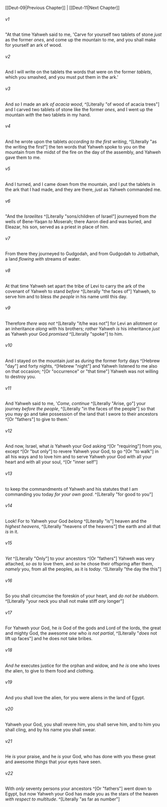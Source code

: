 ﻿---
aliases:
  - Deuteronomy 10
---

[[Deut-09|Previous Chapter]] | [[Deut-11|Next Chapter]]

###### v1
"At that time Yahweh said to me, 'Carve for yourself two tablets of stone _just_ as the former _ones_, and come up the mountain to me, and you shall make for yourself an ark of wood.

###### v2
And I will write on the tablets the words that were on the former _tablets_, which you smashed, and you must put them in the ark.'

###### v3
And _so_ I made an ark _of acacia wood_, ^[Literally "of wood of acacia trees"] and I carved two tablets of stone like the former _ones_, and I went up the mountain _with_ the two tablets in my hand.

###### v4
And he wrote upon the tablets _according to the first writing_, ^[Literally "as the writing the first"] the ten words that Yahweh spoke to you on the mountain from the midst of the fire on the day of the assembly, and Yahweh gave them to me.

###### v5
And I turned, and I came down from the mountain, and I put the tablets in the ark that I had made, and they are there, _just_ as Yahweh commanded me.

###### v6
"And the _Israelites_ ^[Literally "sons/children of Israel"] journeyed from _the_ wells of Bene-Yaqan _to_ Moserah; there Aaron died and was buried, and Eleazar, his son, served as a priest in place of him.

###### v7
From there they journeyed to Gudgodah, and from Gudgodah to Jotbathah, a land _flowing with_ streams of water.

###### v8
At that time Yahweh set apart the tribe of Levi to carry the ark of the covenant of Yahweh to stand _before_ ^[Literally "the faces of"] Yahweh, to serve him and to bless _the people_ in his name until this day.

###### v9
Therefore _there was not_ ^[Literally "it/he was not"] for Levi an allotment or an inheritance _along_ with his brothers; _rather_ Yahweh _is_ his inheritance _just_ as Yahweh your God _promised_ ^[Literally "spoke"] to him.

###### v10
And I stayed on the mountain _just_ as _during_ the former forty days ^[Hebrew "day"] and forty nights, ^[Hebrew "night"] and Yahweh listened to me also on that occasion; ^[Or "occurrence" or "that time"] Yahweh was not willing to destroy you.

###### v11
And Yahweh said to me, '_Come, continue_ ^[Literally "Arise, go"] your journey _before the people_,  ^[Literally "in the faces of the people"] so that you may go and take possession of the land that I swore to their ancestors ^[Or "fathers"] to give to them.'

###### v12
And now, Israel, what _is_ Yahweh your God asking ^[Or "requiring"] from you, except ^[Or "but only"] to revere Yahweh your God, to go ^[Or "to walk"] in all his ways and to love him and to serve Yahweh your God with all your heart and with all your soul, ^[Or "inner self"]

###### v13
to keep the commandments of Yahweh and his statutes that I am commanding you today _for your own good_. ^[Literally "for good to you"]

###### v14
Look! For to Yahweh your God _belong_ ^[Literally "is"] heaven and the _highest heavens_, ^[Literally "heavens of the heavens"] the earth and all that _is_ in it.

###### v15
_Yet_ ^[Literally "Only"] to your ancestors ^[Or "fathers"] Yahweh was very attached, _so as to_ love them, and _so_ he chose their offspring after them, _namely_ you, from all the peoples, as it is _today_. ^[Literally "the day the this"]

###### v16
So you shall circumcise the foreskin of your heart, and _do not be stubborn_. ^[Literally "your neck you shall not make stiff _any_ longer"]

###### v17
For Yahweh your God, he _is_ God of the gods and Lord of the lords, the great and mighty God, the awesome _one_ who _is not partial_, ^[Literally "_does_ not lift up faces"] and he does not take bribes.

###### v18
_And he_ executes justice for the orphan and widow, and _he is_ one who loves _the_ alien, to give to them food and clothing.

###### v19
And you shall love the alien, for you were aliens in the land of Egypt.

###### v20
Yahweh your God, you shall revere him, you shall serve him, and to him you shall cling, and by his name you shall swear.

###### v21
He _is_ your praise, and he _is_ your God, who has done with you these great and awesome _things_ that your eyes have seen.

###### v22
With _only_ seventy persons your ancestors ^[Or "fathers"] went down to Egypt, but now Yahweh your God has made you as the stars of the heaven _with respect to multitude_. ^[Literally "as far as number"]